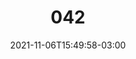 ---
title: "042"
date: 2021-11-06T15:49:58-03:00
draft: false
autorias: ["Thiago Correia"]
plataformas: ["Processing"]
descricao: "Cria uma linha continua que caminha aleatoriamente dentro de um grid de 10x10 pontos."
autorias_url: ["https://www.instagram.com/thcorreiag/"]
url: "/formas/042"
---